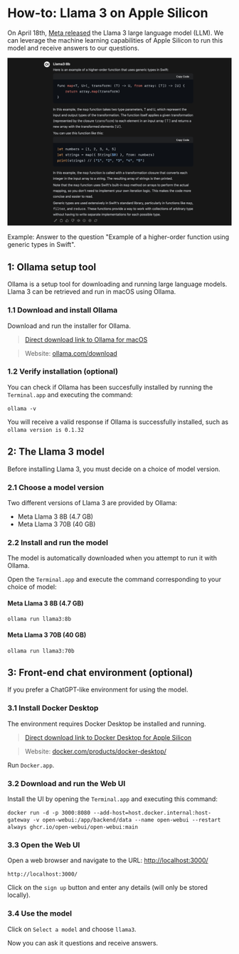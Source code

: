 # How-to: Llama 3 on Apple Silicon

On April 18th, [Meta released](https://ai.meta.com/blog/meta-llama-3/) the Llama 3 large language model (LLM). We can leverage the machine learning capabilities of Apple Silicon to run this model and receive answers to our questions.

![Image showing example of answer by Llama 3](example.png)

Example: Answer to the question "Example of a higher-order function using generic types in Swift".

## 1: Ollama setup tool

Ollama is a setup tool for downloading and running large language models. Llama 3 can be retrieved and run in macOS using Ollama.

### 1.1 Download and install Ollama

Download and run the installer for Ollama.

> [Direct download link to Ollama for macOS](https://ollama.com/download/Ollama-darwin.zip)

> Website: [ollama.com/download](https://ollama.com/download)

### 1.2 Verify installation (optional)

You can check if Ollama has been succesfully installed by running the `Terminal.app` and executing the command:

```
ollama -v
```

You will receive a valid response if Ollama is successfully installed, such as `ollama version is 0.1.32`

## 2: The Llama 3 model

Before installing Llama 3, you must decide on a choice of model version.

### 2.1 Choose a model version

Two different versions of Llama 3 are provided by Ollama:

- Meta Llama 3 8B (4.7 GB)
- Meta Llama 3 70B (40 GB)

### 2.2 Install and run the model

The model is automatically downloaded when you attempt to run it with Ollama.

Open the `Terminal.app` and execute the command corresponding to your choice of model:

#### Meta Llama 3 8B (4.7 GB)

```
ollama run llama3:8b
```

#### Meta Llama 3 70B (40 GB)

```
ollama run llama3:70b
```

## 3: Front-end chat environment (optional)

If you prefer a ChatGPT-like environment for using the model.

### 3.1 Install Docker Desktop

The environment requires Docker Desktop be installed and running.

> [Direct download link to Docker Desktop for Apple Silicon](https://desktop.docker.com/mac/main/arm64/Docker.dmg)

> Website: [docker.com/products/docker-desktop/](https://www.docker.com/products/docker-desktop/)

Run `Docker.app`.

### 3.2 Download and run the Web UI

Install the UI by opening the `Terminal.app` and executing this command:

```
docker run -d -p 3000:8080 --add-host=host.docker.internal:host-gateway -v open-webui:/app/backend/data --name open-webui --restart always ghcr.io/open-webui/open-webui:main
```

### 3.3 Open the Web UI

Open a web browser and navigate to the URL: [http://localhost:3000/](http://localhost:3000/)

```
http://localhost:3000/
```

Click on the `sign up` button and enter any details (will only be stored locally).

### 3.4 Use the model

Click on `Select a model` and choose `llama3`.

Now you can ask it questions and receive answers.